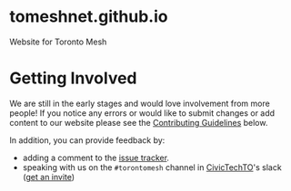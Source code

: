 # tomeshnet.github.io
Website for Toronto Mesh

# Getting Involved
We are still in the early stages and would love involvement from more people!
If you notice any errors or would like to submit changes or add content to our website please see the [Contributing Guidelines](https://github.com/tomeshnet/tomeshnet.github.io/blob/master/CONTRIBUTING.md) below.

In addition, you can provide feedback by:
* adding a comment to the [issue tracker](https://github.com/tomeshnet/tomeshnet.github.io/issues).
* speaking with us on the `#torontomesh` channel in [CivicTechTO](http://civictech.ca/)'s slack ([get an invite](https://civictechto-slack-invite.herokuapp.com/))
